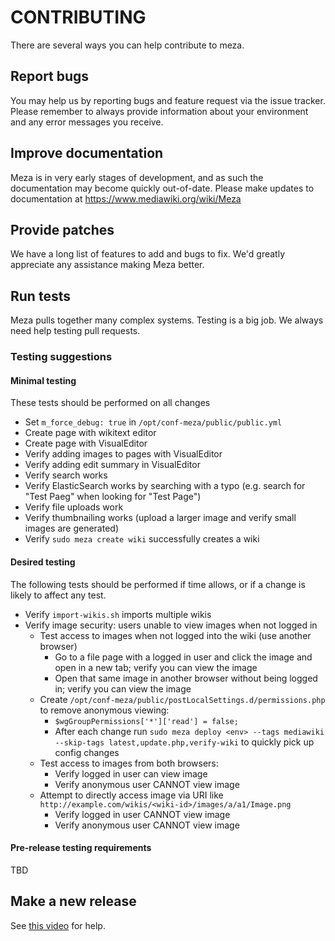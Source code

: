 CONTRIBUTING
============

There are several ways you can help contribute to meza.

## Report bugs

You may help us by reporting bugs and feature request via the issue tracker. Please remember to always provide information about your environment and any error messages you receive.

## Improve documentation

Meza is in very early stages of development, and as such the documentation may become quickly out-of-date. Please make updates to documentation at https://www.mediawiki.org/wiki/Meza

## Provide patches

We have a long list of features to add and bugs to fix. We'd greatly appreciate any assistance making Meza better.

## Run tests

Meza pulls together many complex systems. Testing is a big job. We always need help testing pull requests.

### Testing suggestions

#### Minimal testing

These tests should be performed on all changes

* Set `m_force_debug: true` in `/opt/conf-meza/public/public.yml`
* Create page with wikitext editor
* Create page with VisualEditor
* Verify adding images to pages with VisualEditor
* Verify adding edit summary in VisualEditor
* Verify search works
* Verify ElasticSearch works by searching with a typo (e.g. search for "Test Paeg" when looking for "Test Page")
* Verify file uploads work
* Verify thumbnailing works (upload a larger image and verify small images are generated)
* Verify `sudo meza create wiki` successfully creates a wiki

#### Desired testing

The following tests should be performed if time allows, or if a change is likely to affect any test.

* Verify `import-wikis.sh` imports multiple wikis
* Verify image security: users unable to view images when not logged in
  * Test access to images when not logged into the wiki (use another browser)
    * Go to a file page with a logged in user and click the image and open in a new tab; verify you can view the image
    * Open that same image in another browser without being logged in; verify you can view the image
  * Create `/opt/conf-meza/public/postLocalSettings.d/permissions.php` to remove anonymous viewing:
    * `$wgGroupPermissions['*']['read'] = false;`
    * After each change run `sudo meza deploy <env> --tags mediawiki --skip-tags latest,update.php,verify-wiki` to quickly pick up config changes
  * Test access to images from both browsers:
    * Verify logged in user can view image
    * Verify anonymous user CANNOT view image
  * Attempt to directly access image via URI like `http://example.com/wikis/<wiki-id>/images/a/a1/Image.png`
    * Verify logged in user CANNOT view image
    * Verify anonymous user CANNOT view image

#### Pre-release testing requirements

TBD

## Make a new release
See [this video](https://www.youtube.com/watch?v=RwGyfkvIoNo&feature=youtu.be) for help.
